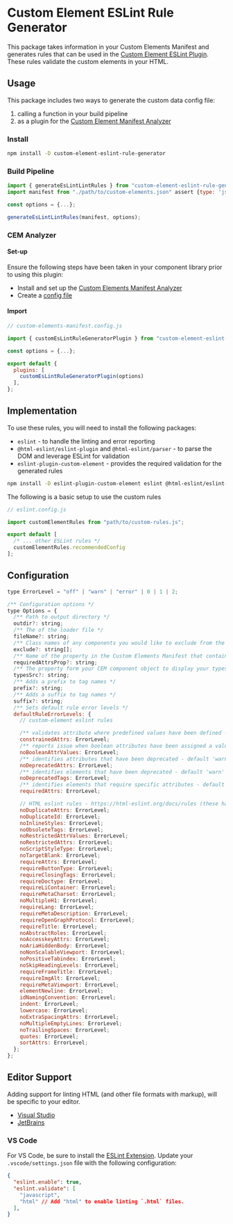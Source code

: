 # Custom Element ESLint Rule Generator

This package takes information in your Custom Elements Manifest and generates rules that can be used in the [Custom Element ESLint Plugin](https://www.npmjs.com/package/eslint-plugin-custom-element). These rules validate the custom elements in your HTML.

## Usage

This package includes two ways to generate the custom data config file: 
1. calling a function in your build pipeline 
2. as a plugin for the [Custom Element Manifest Analyzer](https://custom-elements-manifest.open-wc.org/)

### Install

```bash
npm install -D custom-element-eslint-rule-generator
```

### Build Pipeline

```js
import { generateEsLintLintRules } from "custom-element-eslint-rule-generator";
import manifest from "./path/to/custom-elements.json" assert {type: 'json'};

const options = {...};

generateEsLintLintRules(manifest, options);
```

### CEM Analyzer

#### Set-up

Ensure the following steps have been taken in your component library prior to using this plugin:

- Install and set up the [Custom Elements Manifest Analyzer](https://custom-elements-manifest.open-wc.org/analyzer/getting-started/)
- Create a [config file](https://custom-elements-manifest.open-wc.org/analyzer/config/#config-file)

#### Import

```js
// custom-elements-manifest.config.js

import { customEsLintRuleGeneratorPlugin } from "custom-element-eslint-rule-generator";

const options = {...};

export default {
  plugins: [
    customEsLintRuleGeneratorPlugin(options)
  ],
};
```

## Implementation

To use these rules, you will need to install the following packages:  

- `eslint` - to handle the linting and error reporting
- `@html-eslint/eslint-plugin` and `@html-eslint/parser` - to parse the DOM and leverage ESLint for validation
- `eslint-plugin-custom-element` - provides the required validation for the generated rules

```bash
npm install -D eslint-plugin-custom-element eslint @html-eslint/eslint-plugin @html-eslint/parser
```

The following is a basic setup to use the custom rules

```js
// eslint.config.js

import customElementRules from "path/to/custom-rules.js";

export default [
  /* ... other ESLint rules */
  customElementRules.recommendedConfig
];
```

## Configuration

```js
type ErrorLevel = "off" | "warn" | "error" | 0 | 1 | 2;

/** Configuration options */
type Options = {
  /** Path to output directory */
  outdir?: string;
  /** The of the loader file */
  fileName?: string;
  /** Class names of any components you would like to exclude from the custom data */
  exclude?: string[];
  /** Name of the property in the Custom Elements Manifest that contains the list of required attributes */
  requiredAttrsProp?: string;
  /** The property form your CEM component object to display your types */
  typesSrc?: string;
  /** Adds a prefix to tag names */
  prefix?: string;
  /** Adds a suffix to tag names */
  suffix?: string;
  /** Sets default rule error levels */
  defaultRuleErrorLevels: {
    // custom-element eslint rules

    /** validates attribute where predefined values have been defined - default 'error' */
    constrainedAttrs: ErrorLevel;
    /** reports issue when boolean attributes have been assigned a value - default 'error' */
    noBooleanAttrValues: ErrorLevel;
    /** identifies attributes that have been deprecated - default 'warn' */
    noDeprecatedAttrs: ErrorLevel;
    /** identifies elements that have been deprecated - default 'warn' */
    noDeprecatedTags: ErrorLevel;
    /** identifies elements that require specific attributes - default 'error' */
    requiredAttrs: ErrorLevel;

    // HTML eslint rules - https://html-eslint.org/docs/rules (these have all been disabled by default)
    noDuplicateAttrs: ErrorLevel;
    noDuplicateId: ErrorLevel;
    noInlineStyles: ErrorLevel;
    noObsoleteTags: ErrorLevel;
    noRestrictedAttrValues: ErrorLevel;
    noRestrictedAttrs: ErrorLevel;
    noScriptStyleType: ErrorLevel;
    noTargetBlank: ErrorLevel;
    requireAttrs: ErrorLevel;
    requireButtonType: ErrorLevel;
    requireClosingTags: ErrorLevel;
    requireDoctype: ErrorLevel;
    requireLiContainer: ErrorLevel;
    requireMetaCharset: ErrorLevel;
    noMultipleH1: ErrorLevel;
    requireLang: ErrorLevel;
    requireMetaDescription: ErrorLevel;
    requireOpenGraphProtocol: ErrorLevel;
    requireTitle: ErrorLevel;
    noAbstractRoles: ErrorLevel;
    noAccesskeyAttrs: ErrorLevel;
    noAriaHiddenBody: ErrorLevel;
    noNonScalableViewport: ErrorLevel;
    noPositiveTabindex: ErrorLevel;
    noSkipHeadingLevels: ErrorLevel;
    requireFrameTitle: ErrorLevel;
    requireImgAlt: ErrorLevel;
    requireMetaViewport: ErrorLevel;
    elementNewline: ErrorLevel;
    idNamingConvention: ErrorLevel;
    indent: ErrorLevel;
    lowercase: ErrorLevel;
    noExtraSpacingAttrs: ErrorLevel;
    noMultipleEmptyLines: ErrorLevel;
    noTrailingSpaces: ErrorLevel;
    quotes: ErrorLevel;
    sortAttrs: ErrorLevel;
  };
};
```

## Editor Support

Adding support for linting HTML (and other file formats with markup), will be specific to your editor.

- [Visual Studio](https://learn.microsoft.com/en-us/visualstudio/javascript/linting-javascript)
- [JetBrains](https://www.jetbrains.com/help/idea/eslint.html)

### VS Code

For VS Code, be sure to install the [ESLint Extension](https://marketplace.visualstudio.com/items?itemName=dbaeumer.vscode-eslint). Update your `.vscode/settings.json` file with the following configuration:

```json
{
  "eslint.enable": true,
  "eslint.validate": [
    "javascript",
    "html" // Add "html" to enable linting `.html` files.
  ],
}
```